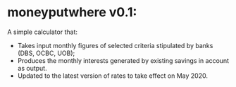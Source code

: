 # moneyputwhere v0.1:

A simple calculator that:
  - Takes input monthly figures of selected criteria stipulated by banks (DBS, OCBC, UOB);
  - Produces the monthly interests generated by existing savings in account as output.
  - Updated to the latest version of rates to take effect on May 2020.
